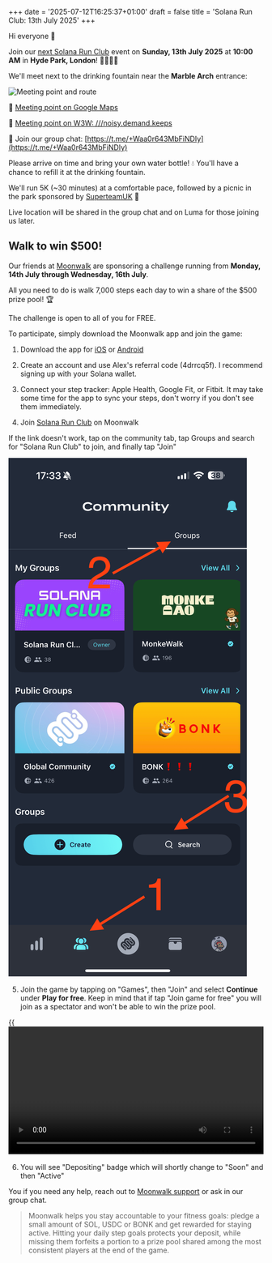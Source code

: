 +++
date = '2025-07-12T16:25:37+01:00'
draft = false
title = 'Solana Run Club: 13th July 2025'
+++

Hi everyone 👋

Join our [next Solana Run Club](https://lu.ma/a2qjuep3) event on **Sunday, 13th July 2025** at **10:00 AM** in **Hyde Park, London**! 🏃‍♂️🏃‍♀️

We'll meet next to the drinking fountain near the **Marble Arch** entrance:

![Meeting point and route](/images/london-route.png)

📍 [Meeting point on Google Maps](https://maps.app.goo.gl/xizjngNUfJ9XKtLK8)

📍 [Meeting point on W3W: ///noisy.demand.keeps](https://w3w.co/noisy.demand.keeps)

💬 Join our group chat: [https://t.me/+Waa0r643MbFiNDIy](https://t.me/+Waa0r643MbFiNDIy)

Please arrive on time and bring your own water bottle! 💧 You'll have a chance to refill it at the drinking fountain.

We'll run 5K (~30 minutes) at a comfortable pace, followed by a picnic in the park sponsored by [SuperteamUK](https://uk.superteam.fun) 🍕

Live location will be shared in the group chat and on Luma for those joining us later.

## Walk to win $500!

Our friends at [Moonwalk](https://moonwalk.fit) are sponsoring a challenge running from **Monday, 14th July through Wednesday, 16th July**.

All you need to do is walk 7,000 steps each day to win a share of the $500 prize pool! 🏆

The challenge is open to all of you for FREE.

To participate, simply download the Moonwalk app and join the game:

1. Download the app for [iOS](https://apps.apple.com/us/app/moonwalk-fitness/id6692608601) or [Android](https://play.google.com/store/apps/details?id=fit.moonwalk.mobile.app)

2. Create an account and use Alex's referral code (4drrcq5f). I recommend signing up with your Solana wallet.

3. Connect your step tracker: Apple Health, Google Fit, or Fitbit. It may take some time for the app to sync your steps, don't worry if you don't see them immediately.

4. Join [Solana Run Club](https://app.moonwalk.fit/community/4d642e90-f694-4561-8af9-e13bf468ed7c) on Moonwalk

If the link doesn't work, tap on the community tab, tap Groups and search for "Solana Run Club" to join, and finally tap "Join"

![](./01-join-group.png)

5. Join the game by tapping on "Games", then "Join" and select **Continue** under **Play for free**. Keep in mind that if tap "Join game for free" you will join as a spectator and won't be able to win the prize pool.

{{<video src="./02-join-game.mp4" width="100%" autoplay="true" loop="true">}}

6. You will see "Depositing" badge which will shortly change to "Soon" and then "Active"

You if you need any help, reach out to [Moonwalk support](https://t.me/MoonwalkSupportBot) or ask in our group chat.

> Moonwalk helps you stay accountable to your fitness goals: pledge a small amount of SOL, USDC or BONK and get rewarded for staying active. Hitting your daily step goals protects your deposit, while missing them forfeits a portion to a prize pool shared among the most consistent players at the end of the game.
